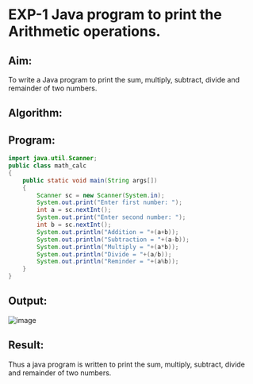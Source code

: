 # EXP-1 Java program to print the Arithmetic operations.

## Aim:

To write a Java program to print the sum, multiply, subtract, divide and remainder of two numbers.

## Algorithm:


## Program:
``` java
import java.util.Scanner;
public class math_calc
{
    public static void main(String args[])
    {
        Scanner sc = new Scanner(System.in);
        System.out.print("Enter first number: ");
        int a = sc.nextInt();
        System.out.print("Enter second number: ");
        int b = sc.nextInt();
        System.out.println("Addition = "+(a+b));
        System.out.println("Subtraction = "+(a-b));
        System.out.println("Multiply = "+(a*b));
        System.out.println("Divide = "+(a/b));
        System.out.println("Reminder = "+(a%b));
    }
}
```
## Output:
![image](https://github.com/VaishnaviMariappan/Arithmeticoperations/assets/94169913/198d36ca-fd15-41aa-bf25-26600761c997)

## Result:

Thus a java program is written to print the sum, multiply, subtract, divide and remainder of two numbers.
